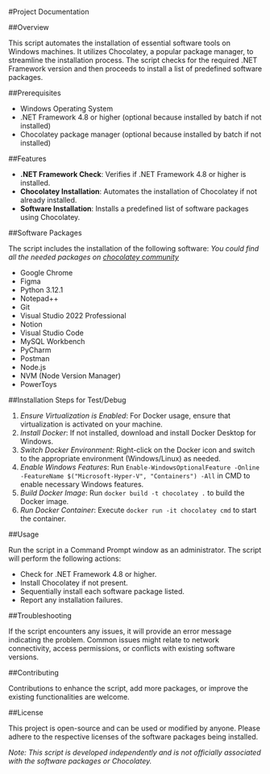#Project Documentation

##Overview

This script automates the installation of essential software tools on Windows machines. It utilizes Chocolatey, a popular package manager, to streamline the installation process. The script checks for the required .NET Framework version and then proceeds to install a list of predefined software packages.

##Prerequisites

- Windows Operating System
- .NET Framework 4.8 or higher (optional because installed by batch if not installed)
- Chocolatey package manager (optional because installed by batch if not installed)

##Features

- **.NET Framework Check**: Verifies if .NET Framework 4.8 or higher is installed.
- **Chocolatey Installation**: Automates the installation of Chocolatey if not already installed.
- **Software Installation**: Installs a predefined list of software packages using Chocolatey.

##Software Packages

The script includes the installation of the following software:
*You could find all the needed packages on [chocolatey community](https://community.chocolatey.org/packages)*

- Google Chrome
- Figma
- Python 3.12.1
- Notepad++
- Git
- Visual Studio 2022 Professional
- Notion
- Visual Studio Code
- MySQL Workbench
- PyCharm
- Postman
- Node.js
- NVM (Node Version Manager)
- PowerToys

##Installation Steps for Test/Debug

1.  *Ensure Virtualization is Enabled*: For Docker usage, ensure that virtualization is activated on your machine.
2.  *Install Docker*: If not installed, download and install Docker Desktop for Windows.
3.  *Switch Docker Environment*: Right-click on the Docker icon and switch to the appropriate environment (Windows/Linux) as needed.
4.  *Enable Windows Features*: Run `Enable-WindowsOptionalFeature -Online -FeatureName $("Microsoft-Hyper-V", "Containers") -All` in CMD to enable necessary Windows features.
5.  *Build Docker Image*: Run `docker build -t chocolatey .` to build the Docker image.
6.  *Run Docker Container*: Execute `docker run -it chocolatey cmd` to start the container.

##Usage

Run the script in a Command Prompt window as an administrator. The script will perform the following actions:

- Check for .NET Framework 4.8 or higher.
- Install Chocolatey if not present.
- Sequentially install each software package listed.
- Report any installation failures.

##Troubleshooting

If the script encounters any issues, it will provide an error message indicating the problem. Common issues might relate to network connectivity, access permissions, or conflicts with existing software versions.

##Contributing

Contributions to enhance the script, add more packages, or improve the existing functionalities are welcome.

##License

This project is open-source and can be used or modified by anyone. Please adhere to the respective licenses of the software packages being installed.

*Note: This script is developed independently and is not officially associated with the software packages or Chocolatey.*